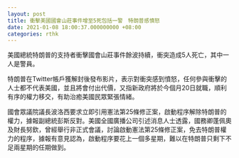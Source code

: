 ```yaml
---
layout: post
title: 衝擊美國國會山莊事件增至5死包括一警　特朗普感憤怒
date: 2021-01-08 18:00:37.000000000 +08:00
categories: rthk
---
```


美國總統特朗普的支持者衝擊國會山莊事件餘波持續，衝突造成5人死亡，其中一人是警員。

特朗普在Twitter帳戶獲解封後發布影片，表示對衝突感到憤怒，任何參與衝擊的人士都不代表美國，並且將會付出代價，又指新政府將於今個月20日就職，順利有序的權力移交，有助治癒美國民眾緊張情緒。

國會眾議院議長波洛西要求立即引用憲法第25條修正案，啟動程序解除特朗普的權力，據報副總統彭斯反對。美國全國廣播公司引述消息人士透露，國務卿蓬佩奧及財長努欽，曾經舉行非正式會議，討論啟動憲法第25條修正案，免去特朗普權力的程序，據報有意見認為，啟動程序要花上一個多星期，難以在特朗普只剩下不足兩星期的任期做到。
